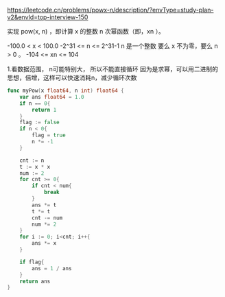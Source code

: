 https://leetcode.cn/problems/powx-n/description/?envType=study-plan-v2&envId=top-interview-150

实现 pow(x, n) ，即计算 x 的整数 n 次幂函数（即，xn ）。


-100.0 < x < 100.0
-2^31 <= n <= 2^31-1
n 是一个整数
要么 x 不为零，要么 n > 0 。
-104 <= xn <= 104


1.看数据范围， n可能特别大， 所以不能直接循环
因为是求幂，可以用二进制的思想，倍增，这样可以快速消耗n，减少循环次数

```go
func myPow(x float64, n int) float64 {
    var ans float64 = 1.0
    if n == 0{
        return 1
    }
    flag := false
    if n < 0{
        flag = true
        n *= -1
    }

    cnt := n
    t := x * x
    num := 2
    for cnt >= 0{
        if cnt < num{
            break
        }
        ans *= t
        t *= t
        cnt -= num
        num *= 2
    }
    for i := 0; i<cnt; i++{
        ans *= x
    }

    if flag{
        ans = 1 / ans
    }
    return ans
}
```